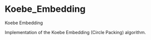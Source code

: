 Koebe_Embedding
===============

Koebe Embedding

Implementation of the Koebe Embedding (Circle Packing) algorithm.

